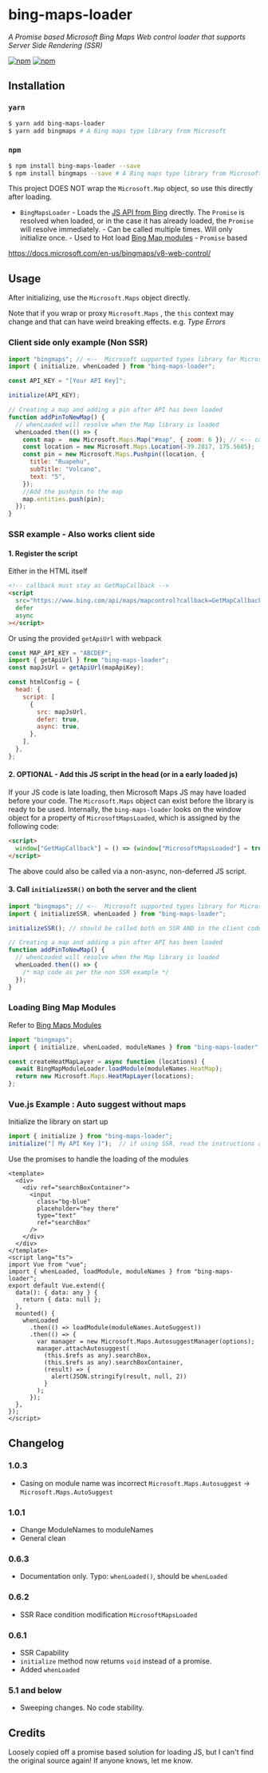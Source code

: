 # bing-maps-loader

_A Promise based Microsoft Bing Maps Web control loader that supports Server Side Rendering (SSR)_

[![npm](https://img.shields.io/npm/dy/bing-maps-loader)](https://www.npmjs.com/package/bing-maps-loader)
[![npm](https://img.shields.io/npm/v/bing-maps-loader)](https://www.npmjs.com/package/bing-maps-loader)

## Installation

### `yarn`

```bash
$ yarn add bing-maps-loader
$ yarn add bingmaps # A Bing maps type library from Microsoft
```

### `npm`

```bash
$ npm install bing-maps-loader --save
$ npm install bingmaps --save # A Bing maps type library from Microsoft
```

This project DOES NOT wrap the `Microsoft.Map` object, so use this directly after loading.

- `BingMapsLoader` - Loads the [JS API from Bing](https://docs.microsoft.com/en-us/bingmaps/v8-web-control/creating-and-hosting-map-controls/creating-a-basic-map-control) directly. The `Promise` is resolved when loaded, or in the case it has already loaded, the `Promise` will resolve immediately. - Can be called multiple times. Will only initialize once. - Used to Hot load [Bing Map modules](https://docs.microsoft.com/en-us/bingmaps/v8-web-control/modules/?toc=https://docs.microsoft.com/en-us/bingmaps/v8-web-control/toc.json&bc=https://docs.microsoft.com/en-us/BingMaps/breadcrumb/toc.json) - `Promise` based

https://docs.microsoft.com/en-us/bingmaps/v8-web-control/

## Usage

After initializing, use the `Microsoft.Maps` object directly.

Note that if you wrap or proxy `Microsoft.Maps` , the `this` context may change and that can have weird breaking effects. e.g. _Type Errors_

### Client side only example (Non SSR)

```js
import "bingmaps"; // <--  Microsoft supported types library for Microsoft.Maps
import { initialize, whenLoaded } from "bing-maps-loader";

const API_KEY = "[Your API Key]";

initialize(API_KEY);

// Creating a map and adding a pin after API has been loaded
function addPinToNewMap() {
  // whenLoaded will resolve when the Map library is loaded
  whenLoaded.then(() => {
    const map =  new Microsoft.Maps.Map("#map", { zoom: 6 }); // <-- can also use references e.g. Vue $refs, React.createRef()
    const location = new Microsoft.Maps.Location(-39.2817, 175.5685);
    const pin = new Microsoft.Maps.Pushpin((location, {
      title: "Ruapehu",
      subTitle: "Volcano",
      text: "5",
    });
    //Add the pushpin to the map
    map.entities.push(pin);
  });
}
```

### SSR example - Also works client side

#### 1. Register the script

Either in the HTML itself

```html
<!-- callback must stay as GetMapCallback -->
<script
  src="https://www.bing.com/api/maps/mapcontrol?callback=GetMapCallback&amp;key=[MY API KEY]"
  defer
  async
></script>
```

Or using the provided `getApiUrl` with webpack

```js
const MAP_API_KEY = "ABCDEF";
import { getApiUrl } from "bing-maps-loader";
const mapJsUrl = getApiUrl(mapApiKey);

const htmlConfig = {
  head: {
    script: [
      {
        src: mapJsUrl,
        defer: true,
        async: true,
      },
    ],
  },
};
```

#### 2. OPTIONAL - Add this JS script in the head (or in a early loaded js)

If your JS code is late loading, then Microsoft Maps JS may have loaded before your code.
The `Microsoft.Maps` object can exist before the library is ready to be used. 
Internally, the `bing-maps-loader` looks on the window object for a property of `MicrosoftMapsLoaded`, which is assigned by the following code:

```html
<script>
  window["GetMapCallback"] = () => (window["MicrosoftMapsLoaded"] = true);
</script>
```

The above could also be called via a non-async, non-deferred JS script. 


#### 3. Call `initializeSSR()` on both the server and the client

```js
import "bingmaps"; // <--  Microsoft supported types library for Microsoft.Maps
import { initializeSSR, whenLoaded } from "bing-maps-loader";

initializeSSR(); // should be called both on SSR AND in the client code

// Creating a map and adding a pin after API has been loaded
function addPinToNewMap() {
  // whenLoaded will resolve when the Map library is loaded
  whenLoaded.then(() => {
    /* map code as per the non SSR example */
  });
}
```

### Loading Bing Map Modules

Refer to [Bing Maps Modules](https://docs.microsoft.com/en-us/bingmaps/v8-web-control/modules/?toc=https://docs.microsoft.com/en-us/bingmaps/v8-web-control/toc.json&bc=https://docs.microsoft.com/en-us/BingMaps/breadcrumb/toc.json)

```js
import "bingmaps";
import { initialize, whenLoaded, moduleNames } from "bing-maps-loader";

const createHeatMapLayer = async function (locations) {
  await BingMapModuleLoader.loadModule(moduleNames.HeatMap);
  return new Microsoft.Maps.HeatMapLayer(locations);
};
```

### Vue.js Example : Auto suggest without maps
Initialize the library on start up
```js
import { initialize } from "bing-maps-loader";
initialize("[ My API Key ]");  // if using SSR, read the instructions above.
```

Use the promises to handle the loading of the modules
```vue
<template>
  <div>
    <div ref="searchBoxContainer">
      <input
        class="bg-blue"
        placeholder="hey there"
        type="text"
        ref="searchBox"
      />
    </div>
  </div>
</template>
<script lang="ts">
import Vue from "vue";
import { whenLoaded, loadModule, moduleNames } from "bing-maps-loader";
export default Vue.extend({
  data(): { data: any } {
    return { data: null };
  },
  mounted() {
    whenLoaded    
      .then(() => loadModule(moduleNames.AutoSuggest))
      .then(() => {    
        var manager = new Microsoft.Maps.AutosuggestManager(options);
        manager.attachAutosuggest(
          (this.$refs as any).searchBox,
          (this.$refs as any).searchBoxContainer,
          (result) => {
            alert(JSON.stringify(result, null, 2))
          }
        );
      });
  },
});
</script>
```


## Changelog

### 1.0.3
 - Casing on module name was incorrect `Microsoft.Maps.Autosuggest` -> `Microsoft.Maps.AutoSuggest`
 
### 1.0.1
 - Change ModuleNames to moduleNames
 - General clean 

### 0.6.3 

- Documentation only. Typo: `whenLoaded()`, should be `whenLoaded`

### 0.6.2

- SSR Race condition modification `MicrosoftMapsLoaded`

### 0.6.1

- SSR Capability
- `initialize` method now returns `void` instead of a promise.
- Added `whenLoaded`

### 5.1 and below

- Sweeping changes. No code stability.

## Credits

Loosely copied off a promise based solution for loading JS, but I can't find the original source again!
If anyone knows, let me know.
